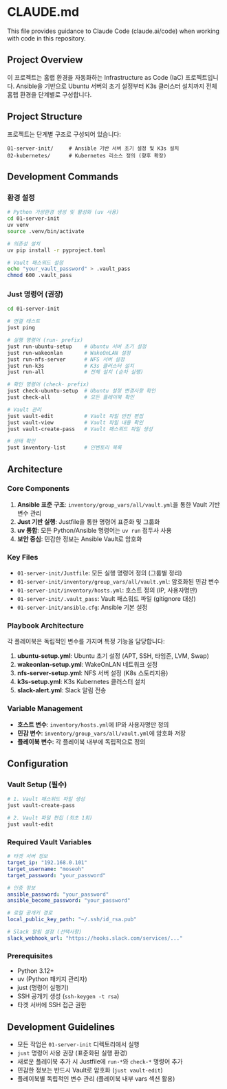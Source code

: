# CLAUDE.md

This file provides guidance to Claude Code (claude.ai/code) when working with code in this repository.

## Project Overview

이 프로젝트는 홈랩 환경을 자동화하는 Infrastructure as Code (IaC) 프로젝트입니다. Ansible을 기반으로 Ubuntu 서버의 초기 설정부터 K3s 클러스터 설치까지 전체 홈랩 환경을 단계별로 구성합니다.

## Project Structure

프로젝트는 단계별 구조로 구성되어 있습니다:

```
01-server-init/     # Ansible 기반 서버 초기 설정 및 K3s 설치
02-kubernetes/      # Kubernetes 리소스 정의 (향후 확장)
```

## Development Commands

### 환경 설정
```bash
# Python 가상환경 생성 및 활성화 (uv 사용)
cd 01-server-init
uv venv
source .venv/bin/activate

# 의존성 설치
uv pip install -r pyproject.toml

# Vault 패스워드 설정
echo "your_vault_password" > .vault_pass
chmod 600 .vault_pass
```

### Just 명령어 (권장)
```bash
cd 01-server-init

# 연결 테스트
just ping

# 실행 명령어 (run- prefix)
just run-ubuntu-setup    # Ubuntu 서버 초기 설정
just run-wakeonlan       # WakeOnLAN 설정
just run-nfs-server      # NFS 서버 설정
just run-k3s             # K3s 클러스터 설치
just run-all             # 전체 설치 (순차 실행)

# 확인 명령어 (check- prefix)
just check-ubuntu-setup  # Ubuntu 설정 변경사항 확인
just check-all           # 모든 플레이북 확인

# Vault 관리
just vault-edit          # Vault 파일 안전 편집
just vault-view          # Vault 파일 내용 확인
just vault-create-pass   # Vault 패스워드 파일 생성

# 상태 확인
just inventory-list      # 인벤토리 목록
```

## Architecture

### Core Components

1. **Ansible 표준 구조**: `inventory/group_vars/all/vault.yml`을 통한 Vault 기반 변수 관리
2. **Just 기반 실행**: Justfile을 통한 명령어 표준화 및 그룹화
3. **uv 통합**: 모든 Python/Ansible 명령어는 `uv run` 접두사 사용
4. **보안 중심**: 민감한 정보는 Ansible Vault로 암호화

### Key Files

- `01-server-init/Justfile`: 모든 실행 명령어 정의 (그룹별 정리)
- `01-server-init/inventory/group_vars/all/vault.yml`: 암호화된 민감 변수
- `01-server-init/inventory/hosts.yml`: 호스트 정의 (IP, 사용자명만)
- `01-server-init/.vault_pass`: Vault 패스워드 파일 (gitignore 대상)
- `01-server-init/ansible.cfg`: Ansible 기본 설정

### Playbook Architecture

각 플레이북은 독립적인 변수를 가지며 특정 기능을 담당합니다:

1. **ubuntu-setup.yml**: Ubuntu 초기 설정 (APT, SSH, 타임존, LVM, Swap)
2. **wakeonlan-setup.yml**: WakeOnLAN 네트워크 설정
3. **nfs-server-setup.yml**: NFS 서버 설정 (K8s 스토리지용)
4. **k3s-setup.yml**: K3s Kubernetes 클러스터 설치
5. **slack-alert.yml**: Slack 알림 전송

### Variable Management

- **호스트 변수**: `inventory/hosts.yml`에 IP와 사용자명만 정의
- **민감 변수**: `inventory/group_vars/all/vault.yml`에 암호화 저장
- **플레이북 변수**: 각 플레이북 내부에 독립적으로 정의

## Configuration

### Vault Setup (필수)
```bash
# 1. Vault 패스워드 파일 생성
just vault-create-pass

# 2. Vault 파일 편집 (최초 1회)
just vault-edit
```

### Required Vault Variables
```yaml
# 타겟 서버 정보
target_ip: "192.168.0.101"
target_username: "moseoh"
target_password: "your_password"

# 인증 정보
ansible_password: "your_password"
ansible_become_password: "your_password"

# 로컬 공개키 경로
local_public_key_path: "~/.ssh/id_rsa.pub"

# Slack 알림 설정 (선택사항)
slack_webhook_url: "https://hooks.slack.com/services/..."
```

### Prerequisites
- Python 3.12+
- uv (Python 패키지 관리자)
- just (명령어 실행기)
- SSH 공개키 생성 (`ssh-keygen -t rsa`)
- 타겟 서버에 SSH 접근 권한

## Development Guidelines

- 모든 작업은 `01-server-init` 디렉토리에서 실행
- `just` 명령어 사용 권장 (표준화된 실행 환경)
- 새로운 플레이북 추가 시 Justfile에 `run-*`와 `check-*` 명령어 추가
- 민감한 정보는 반드시 Vault로 암호화 (`just vault-edit`)
- 플레이북별 독립적인 변수 관리 (플레이북 내부 vars 섹션 활용)